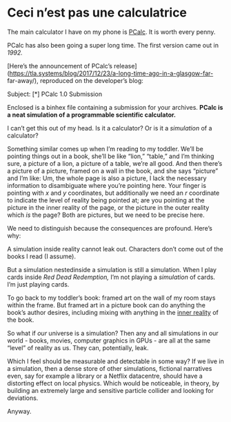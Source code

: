 # Ceci n’est pas une calculatrice

The main calculator I have on my phone is [PCalc](https://pcalc.com). It is
worth every penny.

PCalc has also been going a super long time. The first version came out in
_1992._

[Here’s the announcement of PCalc’s
release](https://tla.systems/blog/2017/12/23/a-long-time-ago-in-a-glasgow-far-
far-away/), reproduced on the developer’s blog:

Subject: [*] PCalc 1.0 Submission

Enclosed is a binhex file containing a submission for your archives. **PCalc
is a neat simulation of a programmable scientific calculator.**

I can’t get this out of my head. Is it a calculator? Or is it a _simulation_
of a calculator?

Something similar comes up when I’m reading to my toddler. We’ll be pointing
things out in a book, she’ll be like “lion,” “table,” and I’m thinking sure, a
picture of a lion, a picture of a table, we’re all good. And then there’s a
picture of a picture, framed on a wall in the book, and she says “picture” and
I’m like: Um, the whole page is also a picture, I lack the necessary
information to disambiguate where you’re pointing here. Your finger is
pointing with _x_ and _y_ coordinates, but additionally we need an _r_
coordinate to indicate the level of reality being pointed at; are you pointing
at the picture in the inner reality of the page, or the picture in the outer
reality which _is_ the page? Both are pictures, but we need to be precise
here.

We need to distinguish because the consequences are profound. Here’s why:

A simulation inside reality cannot leak out. Characters don’t come out of the
books I read (I assume).

But a simulation nestedinside a simulation is still a simulation. When I play
cards inside _Red Dead Redemption,_ I’m not playing a _simulation_ of cards.
I’m just playing cards.

To go back to my toddler’s book: framed art on the wall of my room stays
within the frame. But framed art in a picture book can do anything the book’s
author desires, including mixing with anything in the [inner
reality](/home/2017/09/01/bladerunner) of the book.

So what if _our_ universe is a simulation? Then any and all simulations in our
world - books, movies, computer graphics in GPUs - are all at the same “level”
of reality as us. They can, potentially, leak.

Which I feel should be measurable and detectable in some way? If we live in a
simulation, then a dense store of other simulations, fictional narratives
even, say for example a library or a Netflix datacentre, should have a
distorting effect on local physics. Which would be noticeable, in theory, by
building an extremely large and sensitive particle collider and looking for
deviations.

Anyway.
